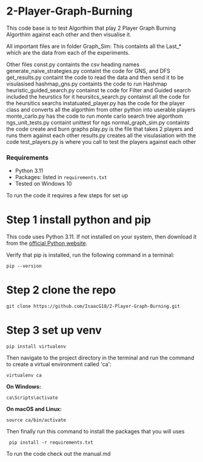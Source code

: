 # 2-Player-Graph-Burning

This code base is to test Algorthim that play 2 Player Graph Burning Algorthim against each other and then visualise it.

All important files are in  folder Graph_Sim:
This containts all the Last_* which are the data from each of the experiments.

Other files
const.py containts the csv heading names 
generate_naive_strategies.py containt the code for GNS, and DFS
get_results.py containt the code to read the data and then send it to be visulasised
hashmap_gns.py containts the code to run Hashmap
heuristic_guided_search.py containst te code for Filter and Guided search included the heurstics for it
heursitcs_search.py containst all the code for the heursitics searchs 
instatuated_player.py has the code for the player class and converts all the algorthim from other python into userable players
monte_carlo.py has the code to run monte carlo search tree algorthom
ngs_unit_tests.py containt unittest for ngs
normal_graph_sim.py containts the code create and burn graphs
play.py is the file that takes 2 players and runs them against each other
results.py creates all the visulasiation with the code
test_players.py is where you call to test the players against each other


### Requirements

* Python 3.11
* Packages: listed in `requirements.txt` 
* Tested on Windows 10

To run the code it requires a few steps for set up
# Step 1 install python and pip
This code uses Python 3.11. If not installed on your system, then download it from the [official Python website](https://www.python.org/downloads/).

Verify that pip is installed, run the following command in a terminal:

    pip --version

# Step 2 clone the repo

    git clone https://github.com/IsaacG18/2-Player-Graph-Burning.git

# Step 3 set up venv

    pip install virtualenv

Then navigate to the project directory in the terminal and run the command to create a virtual environment called 'ca':

    virtualenv ca

**On Windows:**

    ca\Scripts\activate

**On macOS and Linux:**

    source ca/bin/activate


Then finally run this command to install the packages that you will uses

     pip install -r requirements.txt

To run the code check out the manual.md
